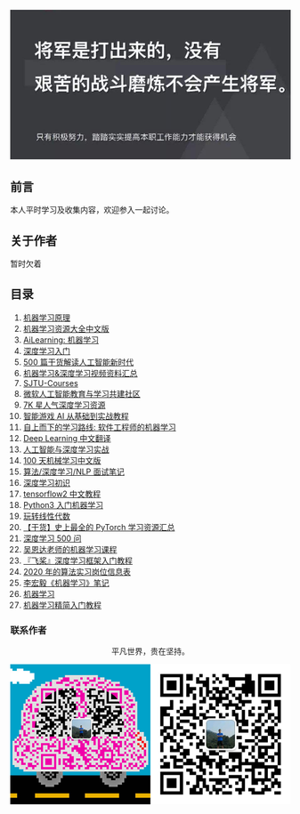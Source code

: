 ![image](./img/timg.jpg)
<br>

## 前言

本人平时学习及收集内容，欢迎参入一起讨论。

## 关于作者

暂时欠着

## 目录

1. [机器学习原理](https://github.com/shunliz/Machine-Learning)
2. [机器学习资源大全中文版](https://github.com/jobbole/awesome-machine-learning-cn)
3. [AiLearning: 机器学习 ](https://github.com/apachecn/AiLearning)
4. [深度学习入门](https://github.com/PaddlePaddle/book/blob/develop/README.cn.md)
5. [500 篇干货解读人工智能新时代](https://www.cnblogs.com/ECJTUACM-873284962/p/8427030.html)
6. [机器学习&深度学习视频资料汇总](https://www.cnblogs.com/baihuaxiu/p/6725223.html)
7. [SJTU-Courses](https://github.com/CoolPhilChen/SJTU-Courses/tree/master/CS385%20%E6%9C%BA%E5%99%A8%E5%AD%A6%E4%B9%A0)
8. [微软人工智能教育与学习共建社区](https://github.com/microsoft/ai-edu)
9. [7K 星人气深度学习资源](https://mp.weixin.qq.com/s/jg9ZSY3YDKimv-kFklS-Jg)
10. [智能游戏 AI 从基础到实战教程](https://github.com/warmheartli/ChatBotCourse)
11. [自上而下的学习路线: 软件工程师的机器学习](https://github.com/ZuzooVn/machine-learning-for-software-engineers/blob/master/README-zh-CN.md)
12. [Deep Learning 中文翻译](https://github.com/exacity/deeplearningbook-chinese)
13. [人工智能与深度学习实战](https://github.com/wx-chevalier/AIDL-Series)
14. [100 天机械学习中文版](https://github.com/MLEveryday/100-Days-Of-ML-Code)
15. [算法/深度学习/NLP 面试笔记](https://github.com/imhuay/Algorithm_Interview_Notes-Chinese)
16. [深度学习初识](https://github.com/frank-lam/fullstack-tutorial/blob/master/notes/DeepLearning/%E6%B7%B1%E5%BA%A6%E5%AD%A6%E4%B9%A0%E5%88%9D%E8%AF%86.md)
17. [tensorflow2 中文教程](https://github.com/czy36mengfei/tensorflow2_tutorials_chinese)
18. [Python3 入门机器学习](https://github.com/liuyubobobo/Play-with-Machine-Learning-Algorithms)
19. [玩转线性代数](https://github.com/liuyubobobo/Play-with-Linear-Algebra)
20. [【干货】史上最全的 PyTorch 学习资源汇总](https://github.com/INTERMT/Awesome-PyTorch-Chinese)
21. [深度学习 500 问](https://github.com/scutan90/DeepLearning-500-questions)
22. [吴恩达老师的机器学习课程](https://github.com/fengdu78/Coursera-ML-AndrewNg-Notes)
23. [『飞桨』深度学习框架入门教程](https://github.com/PaddlePaddle/book)
24. [2020 年的算法实习岗位信息表](https://github.com/HarleysZhang/2019_algorithm_intern_information)
25. [李宏毅《机器学习》笔记](https://github.com/datawhalechina/leeml-notes)
26. [机器学习](https://github.com/Vay-keen/Machine-learning-learning-notes)
27. [机器学习精简入门教程](https://github.com/warmheartli/MachineLearningCourse)

### 联系作者

<div align="center">
    <p>
        平凡世界，贵在坚持。
    </p>
    <img src="./img/contact.png" />
</div>
